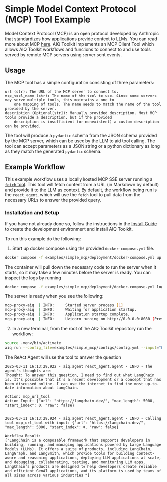 <!--
SPDX-FileCopyrightText: Copyright (c) 2025, NVIDIA CORPORATION & AFFILIATES. All rights reserved.
SPDX-License-Identifier: Apache-2.0

Licensed under the Apache License, Version 2.0 (the "License");
you may not use this file except in compliance with the License.
You may obtain a copy of the License at

http://www.apache.org/licenses/LICENSE-2.0

Unless required by applicable law or agreed to in writing, software
distributed under the License is distributed on an "AS IS" BASIS,
WITHOUT WARRANTIES OR CONDITIONS OF ANY KIND, either express or implied.
See the License for the specific language governing permissions and
limitations under the License.
-->
# Simple Model Context Protocol (MCP) Tool Example

Model Context Protocol (MCP) is an open protocol developed by Anthropic that standardizes how applications provide context to LLMs. You can read more about MCP [here](https://modelcontextprotocol.io/introduction). AIQ Toolkit implements an MCP Client Tool which allows AIQ Toolkit workflows and functions to connect to and use tools served by remote MCP servers using server sent events.

## Usage
The MCP tool has a simple configuration consisting of three parameters:
```
url (str): The URL of the MCP server to connect to.
mcp_tool_name (str): The name of the tool to use. Since some servers may serve multiple tools, this maintains a one to
    one mapping of tools. The name needs to match the name of the tool provided by the server.
description (Optional[str]): Manually provided description. Most MCP tools provide a description, but if the provided
    description is insufficient (or nonexistent) a custom description can be provided.
```
The tool will produce a `pydantic` schema from the JSON schema provided by the MCP server, which can be used by the LLM
to aid tool calling. The tool can accept parameters as a JSON string or a python dictionary as long as they match the
generated `pydantic` schema.

## Example Workflow

This example workflow uses a locally hosted MCP SSE server running a [`fetch` tool](https://github.com/modelcontextprotocol/servers/tree/main/src/fetch). This tool will fetch content from a URL (in Markdown by default) and provide it to the LLM as context.
By default, the workflow being run is the `react_agent`, which will use the `fetch` tool to pull data from the necessary URLs to answer the provided query.

### Installation and Setup
If you have not already done so, follow the instructions in the [Install Guide](../../docs/source/get-started/quick-start.md#install-from-source) to create the development environment and install AIQ Toolkit.

To run this example do the following:
 1) Start up docker compose using the provided `docker-compose.yml` file.
 ```bash
 docker compose -f examples/simple_mcp/deployment/docker-compose.yml up -d
 ```
 The container will pull down the necessary code to run the server when it starts, so it may take a few minutes before the server is ready.
 You can inspect the logs by running
 ```bash
 docker compose -f examples/simple_mcp/deployment/docker-compose.yml logs
 ```
 The server is ready when you see the following:
 ```bash
 mcp-proxy-aiq  | INFO:     Started server process [1]
 mcp-proxy-aiq  | INFO:     Waiting for application startup.
 mcp-proxy-aiq  | INFO:     Application startup complete.
 mcp-proxy-aiq  | INFO:     Uvicorn running on http://0.0.0.0:8080 (Press CTRL+C to quit)
 ```

 2) In a new terminal, from the root of the AIQ Toolkit repository run the workflow:
 ```bash
 source .venv/bin/activate
 aiq run --config_file=examples/simple_mcp/configs/config.yml --input="What is langchain?"
 ```

 The ReAct Agent will use the tool to answer the question
 ```console
 2025-03-11 16:13:29,922 - aiq.agent.react_agent.agent - INFO - The agent's thoughts are:
Thought: To answer this question, I need to find out what LangChain is. It's possible that it's a recent development or a concept that has been discussed online. I can use the internet to find the most up-to-date information about LangChain.

Action: mcp_url_tool
Action Input: {"url": "https://langchain.dev/", "max_length": 5000, "start_index": 0, "raw": false}


2025-03-11 16:13:29,924 - aiq.agent.react_agent.agent - INFO - Calling tool mcp_url_tool with input: {"url": "https://langchain.dev/", "max_length": 5000, "start_index": 0, "raw": false}
```
```console
Workflow Result:
["LangChain is a composable framework that supports developers in building, running, and managing applications powered by Large Language Models (LLMs). It offers a suite of products, including LangChain, LangGraph, and LangSmith, which provide tools for building context-aware and reasoning applications, deploying LLM applications at scale, and debugging, collaborating, testing, and monitoring LLM apps. LangChain's products are designed to help developers create reliable and efficient GenAI applications, and its platform is used by teams of all sizes across various industries."]
```
